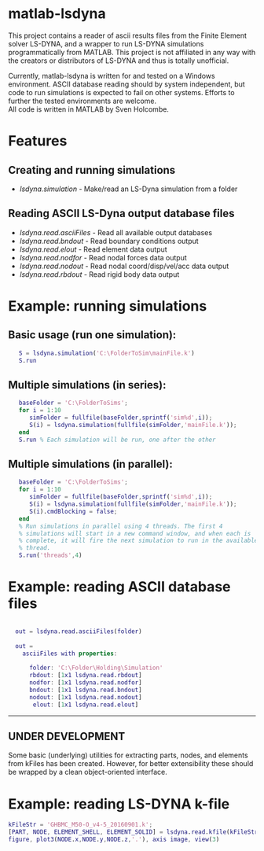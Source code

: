 # matlab-lsdyna

This project contains a reader of ascii results files from the Finite Element solver LS-DYNA, and a wrapper to run LS-DYNA simulations programmatically from MATLAB. This project is not affiliated in any way with the creators or distributors of LS-DYNA and thus is totally unofficial.

Currently, matlab-lsdyna is written for and tested on a Windows environment. ASCII database reading should by system independent, but code to run simulations is expected to fail on other systems. Efforts to further the tested environments are welcome.  
All code is written in MATLAB by Sven Holcombe.

# Features

## Creating and running simulations
-  *lsdyna.simulation*             - Make/read an LS-Dyna simulation from a folder

## Reading ASCII LS-Dyna output database files
-  *lsdyna.read.asciiFiles*        - Read all available output databases
-  *lsdyna.read.bndout*            - Read boundary conditions output
-  *lsdyna.read.elout*             - Read element data output
-  *lsdyna.read.nodfor*            - Read nodal forces data output
-  *lsdyna.read.nodout*            - Read nodal coord/disp/vel/acc data output
-  *lsdyna.read.rbdout*            - Read rigid body data output





# Example: running simulations

## Basic usage (run one simulation):

```matlab
   S = lsdyna.simulation('C:\FolderToSim\mainFile.k')
   S.run
``` 
 
##  Multiple simulations (in series):
```matlab
   baseFolder = 'C:\FolderToSims';
   for i = 1:10
      simFolder = fullfile(baseFolder,sprintf('sim%d',i));
      S(i) = lsdyna.simulation(fullfile(simFolder,'mainFile.k'));
   end
   S.run % Each simulation will be run, one after the other
``` 
 
##  Multiple simulations (in parallel):
```matlab
   baseFolder = 'C:\FolderToSims';
   for i = 1:10
      simFolder = fullfile(baseFolder,sprintf('sim%d',i));
      S(i) = lsdyna.simulation(fullfile(simFolder,'mainFile.k'));
      S(i).cmdBlocking = false;
   end
   % Run simulations in parallel using 4 threads. The first 4
   % simulations will start in a new command window, and when each is
   % complete, it will fire the next simulation to run in the available
   % thread.
   S.run('threads',4)
```

# Example: reading ASCII database files
```matlab

  out = lsdyna.read.asciiFiles(folder)
 
  out = 
    asciiFiles with properties:
  
      folder: 'C:\Folder\Holding\Simulation'
      rbdout: [1x1 lsdyna.read.rbdout]
      nodfor: [1x1 lsdyna.read.nodfor]
      bndout: [1x1 lsdyna.read.bndout]
      nodout: [1x1 lsdyna.read.nodout]
       elout: [1x1 lsdyna.read.elout]
```

----------------
UNDER DEVELOPMENT
----------------
Some basic (underlying) utilities for extracting parts, nodes, and elements from kFiles has been created. However, for better extensibility these should be wrapped by a clean object-oriented interface.

# Example: reading LS-DYNA k-file
```matlab
kFileStr = 'GHBMC_M50-O_v4-5_20160901.k';
[PART, NODE, ELEMENT_SHELL, ELEMENT_SOLID] = lsdyna.read.kfile(kFileStr);
figure, plot3(NODE.x,NODE.y,NODE.z,'.'), axis image, view(3)
```

